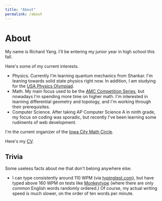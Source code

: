 ```yaml
---
title: "About"
permalink: /about
---
```

# About
My name is Richard Yang. I'll be entering my junior year in high school this fall. 

Here's some of my current interests.
- Physics. Currently I'm learning quantum mechanics from Shankar. I'm leaning towards solid state physics right now. In addition, I am studying for the [USA Physics Olympiad](https://aapt.org). 
- Math. My main focus used to be the [AMC Competition Series](https://maa.org), but nowadays I'm spending more time on higher math. I'm interested in learning differential geometry and topology, and I'm working through their prerequisites. 
- Computer Science. After taking AP Computer Science A in ninth grade, my focus on coding was sporadic, but recently I've been learning some rudiments of web development.  

I'm the current organizer of the [Iowa City Math Circle](https://iowacitymathcircle.org). 

Here's my [CV](/resume/cv-llt.pdf).

## Trivia
Some useless facts about me that don't belong anywhere else. 
- I can type consistently around 110 WPM (via [typingtest.com](https://www.typingtest.com)), but have typed above 160 WPM on tests like [Monkeytype](https://monkeytype.com) (where there are only common English words randomly ordered.) Of course, my actual writing speed is much slower, on the order of ten words per minute.
